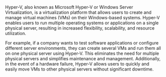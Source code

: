 

Hyper-V, also known as Microsoft Hyper-V or Windows Server Virtualization, is a virtualization platform that allows users to create and manage virtual machines (VMs) on their Windows-based systems. Hyper-V enables users to run multiple operating systems or applications on a single physical server, resulting in increased flexibility, scalability, and resource utilization.

For example, if a company wants to test software applications or configure different server environments, they can create several VMs and run them all on one physical server using Hyper-V. This eliminates the need for multiple physical servers and simplifies maintenance and management. Additionally, in the event of a hardware failure, Hyper-V allows users to quickly and easily move VMs to other physical servers without significant downtime.